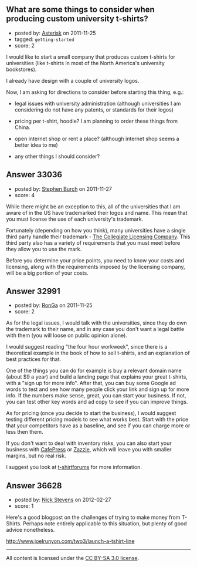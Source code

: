 ## What are some things to consider when producing custom university t-shirts?

- posted by: [Asterisk](https://stackexchange.com/users/-1/8288-asterisk) on 2011-11-25
- tagged: `getting-started`
- score: 2

I would like to start a small company that produces custom t-shirts for universities (like t-shirts in most of the North America's university bookstores).

I already have design with a couple of university logos.

Now, I am asking for directions to consider before starting this thing, e.g.:

 - legal issues with university administration (although universities I am considering do not have any patents, or standards for their logos)

 - pricing per t-shirt, hoodie? I am planning to order these things from China.

 - open internet shop or rent a place? (although internet shop seems a better idea to me)

 - any other things I should consider?


## Answer 33036

- posted by: [Stephen Burch](https://stackexchange.com/users/-1/13763-stephen-burch) on 2011-11-27
- score: 4

<p>While there might be an exception to this, all of the universities that I am aware of in the US have trademarked their logos and name. This mean that you must license the use of each university's trademark. </p>

<p>Fortunately (depending on how you think), many universities have a single third party handle their trademark - <a href="http://www.clc.com/clcweb/publishing.nsf/Content/application+process.html" rel="nofollow">The Collegiate Licensing Company</a>. This third party also has a variety of requirements that you must meet before they allow you to use the mark.</p>

<p>Before you determine your price points, you need to know your costs and licensing, along with the requirements imposed by the licensing company, will be a big portion of your costs. </p>



## Answer 32991

- posted by: [RonGa](https://stackexchange.com/users/-1/218-ronga) on 2011-11-25
- score: 2

<p>As for the legal issues, I would talk with the universities, since they do own the trademark to their name, and in any case you don't want a legal battle with them (you will loose on public opinion alone).</p>

<p>I would suggest reading "the four hour workweek", since there is a theoretical example in the book of how to sell t-shirts, and an explanation of best practices for that.</p>

<p>One of the things you can do for example is buy a relevant domain name (about $9 a year) and build a landing page that explains your great t-shirts, with a "sign up for more info".  After that, you can buy some Google ad words to test and see how many people click your link and sign up for more info.  If the numbers make sense, great, you can start your business.  If not, you can test other key words and ad copy to see if you can improve things.</p>

<p>As for pricing (once you decide to start the business), I would suggest testing different pricing models to see what works best.  Start with the price that your competitors have as a baseline, and see if you can charge more or less then them.</p>

<p>If you don't want to deal with inventory risks, you can also start your business with <a href="http://www.cafepress.com/" rel="nofollow">CafePress</a> or <a href="http://www.zazzle.com/" rel="nofollow">Zazzle</a>, which will leave you with smaller margins, but no real risk.</p>

<p>I suggest you look at <a href="http://www.t-shirtforums.com/" rel="nofollow">t-shirtforums</a> for more information.</p>



## Answer 36628

- posted by: [Nick Stevens](https://stackexchange.com/users/-1/15902-nick-stevens) on 2012-02-27
- score: 1

Here's a good blogpost on the challenges of trying to make money from T-Shirts. Perhaps note entirely applicable to this situation, but plenty of good advice nonetheless.

http://www.joelrunyon.com/two3/launch-a-tshirt-line



---

All content is licensed under the [CC BY-SA 3.0 license](https://creativecommons.org/licenses/by-sa/3.0/).
